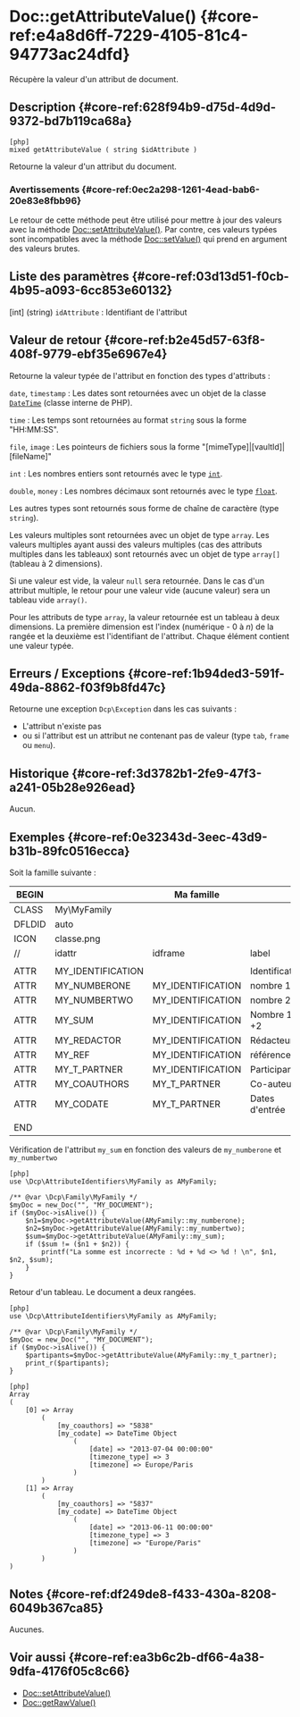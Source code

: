 # Doc::getAttributeValue()   {#core-ref:e4a8d6ff-7229-4105-81c4-94773ac24dfd}

<div class="short-description">
Récupère la valeur d'un attribut de document.
</div>
<!--
<div class="applicability">
Obsolète depuis #.#.#
</div>
-->

## Description   {#core-ref:628f94b9-d75d-4d9d-9372-bd7b119ca68a}

    [php]
    mixed getAttributeValue ( string $idAttribute )

Retourne la valeur d'un attribut du document.

### Avertissements   {#core-ref:0ec2a298-1261-4ead-bab6-20e83e8fbb96}

Le retour de cette méthode peut être utilisé pour mettre à jour des valeurs avec
la méthode [Doc::setAttributeValue()][docsetattrvalue]. Par contre, ces valeurs
typées sont incompatibles avec la méthode [Doc::setValue()][docsetvalue] qui
prend en argument des valeurs brutes.

## Liste des paramètres   {#core-ref:03d13d51-f0cb-4b95-a093-6cc853e60132}

[int] (string) `idAttribute`
:   Identifiant de l'attribut

## Valeur de retour  {#core-ref:b2e45d57-63f8-408f-9779-ebf35e6967e4}

Retourne la valeur typée de l'attribut en fonction des types d'attributs :

`date`, `timestamp` 
:   Les dates sont retournées avec un objet de la classe [`DateTime`][phpdatetime] 
    (classe interne de PHP).

`time`
:   Les temps sont retournées au format `string` sous la forme "HH:MM:SS".

`file`, `image`
:   Les pointeurs de fichiers sous la forme "[mimeType]|[vaultId]|[fileName]"

`int`
:   Les nombres entiers sont retournés avec le type [`int`][phpint].

`double`, `money`
:   Les nombres décimaux sont retournés avec le type [`float`][phpdouble].

Les autres types sont retournés sous forme de chaîne de caractère (type
`string`).

Les valeurs multiples sont retournées avec un objet de type `array`. Les valeurs
multiples ayant aussi des valeurs multiples (cas des attributs multiples dans
les tableaux) sont retournés avec un objet de type `array[]` (tableau à 2
dimensions).

Si une valeur est vide, la valeur `null` sera retournée. Dans le cas d'un
attribut multiple, le retour pour une valeur vide (aucune valeur) sera un
tableau vide `array()`.


Pour les attributs de type `array`, la valeur retournée est un tableau à deux
dimensions. La première dimension est l'index (numérique - 0 à _n_) de la rangée
et la deuxième est l'identifiant de l'attribut. Chaque élément contient une
valeur typée.

## Erreurs / Exceptions  {#core-ref:1b94ded3-591f-49da-8862-f03f9b8fd47c}

Retourne une exception `Dcp\Exception` dans les cas suivants :

*   L'attribut n'existe pas
*    ou si
l'attribut est un attribut ne contenant pas de valeur (type `tab`, `frame` ou
`menu`).

## Historique  {#core-ref:3d3782b1-2fe9-47f3-a241-05b28e926ead}

Aucun.

## Exemples  {#core-ref:0e32343d-3eec-43d9-b31b-89fc0516ecca}

Soit la famille suivante :

| BEGIN  |                   |     Ma famille    |                  |     | MYFAMILY |         |     |     |      |      |         |                                     |
| ------ | ----------------- | ----------------- | ---------------- | --- | -------- | ------- | --- | --- | ---- | ---- | ------- | ----------------------------------- |
| CLASS  | My\MyFamily       |                   |                  |     |          |         |     |     |      |      |         |                                     |
| DFLDID | auto              |                   |                  |     |          |         |     |     |      |      |         |                                     |
| ICON   | classe.png        |                   |                  |     |          |         |     |     |      |      |         |                                     |
| //     | idattr            | idframe           | label            | T   | A        | type    | ord | vis | need | link | phpfile | phpfunc                             |
|        |                   |                   |                  |     |          |         |     |     |      |      |         |                                     |
| ATTR   | MY_IDENTIFICATION |                   | Identification   | N   | N        | frame   | 10  | W   |      |      |         |                                     |
| ATTR   | MY_NUMBERONE      | MY_IDENTIFICATION | nombre 1         | Y   | N        | int     | 20  | W   |      |      |         |                                     |
| ATTR   | MY_NUMBERTWO      | MY_IDENTIFICATION | nombre 2         | N   | N        | int     | 30  | W   |      |      |         |                                     |
| ATTR   | MY_SUM            | MY_IDENTIFICATION | Nombre 1 &plus;2 | N   | N        | int     | 40  | R   |      |      |         | ::mySum(MY_NUMBERONE, MY_NUMBERTWO) |
| ATTR   | MY_REDACTOR       | MY_IDENTIFICATION | Rédacteur        | N   | N        | account | 50  | W   |      |      |         |                                     |
| ATTR   | MY_REF            | MY_IDENTIFICATION | référence        | N   | N        | text    | 70  | W   |      |      |         |                                     |
| ATTR   | MY_T_PARTNER      | MY_IDENTIFICATION | Participants     | N   | N        | array   | 80  | W   |      |      |         |                                     |
| ATTR   | MY_COAUTHORS      | MY_T_PARTNER      | Co-auteurs       | N   | N        | account | 90  | W   |      |      |         |                                     |
| ATTR   | MY_CODATE         | MY_T_PARTNER      | Dates d'entrée   | N   | N        | date    | 100 | W   |      |      |         |                                     |
|        |                   |                   |                  |     |          |         |     |     |      |      |         |                                     |
| END    |                   |                   |                  |     |          |         |     |     |      |      |         |                                     |


Vérification de l'attribut `my_sum` en fonction des valeurs de `my_numberone` et
`my_numbertwo` 

    [php]
    use \Dcp\AttributeIdentifiers\MyFamily as AMyFamily;
    
    /** @var \Dcp\Family\MyFamily */
    $myDoc = new_Doc("", "MY_DOCUMENT");
    if ($myDoc->isAlive()) {
        $n1=$myDoc->getAttributeValue(AMyFamily::my_numberone);
        $n2=$myDoc->getAttributeValue(AMyFamily::my_numbertwo);
        $sum=$myDoc->getAttributeValue(AMyFamily::my_sum);
        if ($sum != ($n1 + $n2)) {
            printf("La somme est incorrecte : %d + %d <> %d ! \n", $n1, $n2, $sum);
        }
    }

Retour d'un tableau. Le document a deux rangées.

    [php]
    use \Dcp\AttributeIdentifiers\MyFamily as AMyFamily;
    
    /** @var \Dcp\Family\MyFamily */
    $myDoc = new_Doc("", "MY_DOCUMENT");
    if ($myDoc->isAlive()) {
        $partipants=$myDoc->getAttributeValue(AMyFamily::my_t_partner);
        print_r($partipants);
    }

    [php]
    Array
    (
        [0] => Array
            (
                [my_coauthors] => "5838"
                [my_codate] => DateTime Object
                    (
                        [date] => "2013-07-04 00:00:00"
                        [timezone_type] => 3
                        [timezone] => Europe/Paris
                    )
            )
        [1] => Array
            (
                [my_coauthors] => "5837"
                [my_codate] => DateTime Object
                    (
                        [date] => "2013-06-11 00:00:00"
                        [timezone_type] => 3
                        [timezone] => "Europe/Paris"
                    )
            )
    )



## Notes  {#core-ref:df249de8-f433-430a-8208-6049b367ca85}

Aucunes.

## Voir aussi  {#core-ref:ea3b6c2b-df66-4a38-9dfa-4176f05c8c66}

*   [Doc::setAttributeValue()][docsetattrvalue]
*   [Doc::getRawValue()][docgetrawvalue]

<!-- links -->
[docgetattrvalue]:  #core-ref:e4a8d6ff-7229-4105-81c4-94773ac24dfd
[docgetrawvalue]:   #core-ref:f779391c-ee61-4c3a-8976-6b74f83ecc8f
[docgetoldvalue]:   #core-ref:dccf7c64-8f4f-4c4a-8d0d-79b21b924848
[docsetvalue]:      #core-ref:febc397f-e629-4d47-955d-27cab8f4ed2f
[docsetattrvalue]:  #core-ref:1e766800-b2e1-462b-9793-b0261ede8677
[computeattr]:      #core-ref:4565cab9-73c8-4eee-bfa7-218ffbd4b687
[phpdatetime]:      http://www.php.net/manual/fr/book.datetime.php "DateTime sur le site PHP"
[phpint]:           http://www.php.net/manual/fr/language.types.integer.php "nombre entier sur le site PHP"
[phpdouble]:        http://www.php.net/manual/fr/language.types.float.php "nombres décimaux sur le site PHP"